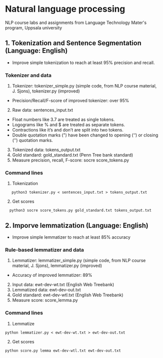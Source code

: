 # Natural language processing
NLP course labs and assignments from Language Technology Mater's program, Uppsala university

## 1. Tokenization and Sentence Segmentation (Language: English)
- Improve simple tokenization to reach at least 95% precision and recall.
  
### Tokenizer and data
1) Tokenizer: tokenizer_simple.py (simple code, from NLP course material, J. Sjons), tokenizer.py (improved)
- Precision/Recall/F-score of improved tokenizer: over 95%
2) Raw data: sentences_input.txt
- Float numbers like 3.7 are treated as single tokens.
- Logograms like % and $ are treated as separate tokens.
- Contractions like it’s and don’t are split into two tokens.
- Double quotation marks (") have been changed to opening (‘‘) or closing (’’) quotation marks.
3) Tokenized data: tokens_output.txt
4) Gold standard: gold_standard.txt (Penn Tree bank standard)
5) Measure precision, recall, F-score: socre score_tokens.py

### Command lines
1) Tokenization
```
   python3 tokenizer.py < sentences_input.txt > tokens_output.txt
```
2) Get scores
```
  python3 socre score_tokens.py gold_standard.txt tokens_output.txt
```

## 2. Imporve lemmatization (Language: English)
- Improve simple lemmatizer to reach at least 85% accuracy

### Rule-based lemmatizer and data
1) Lemmatizer: lemmatizer_simple.py (simple code, from NLP course material, J. Sjons), lemmatizer.py (improved)
- Accuracy of improved lemmatizer: 89%
2) Input data: ewt-dev-wt.txt (English Web Treebank)
3) Lemmatized data: ewt-dev-out.txt
4) Gold standard: ewt-dev-wtl.txt (English Web Treebank)
5) Measure score: score_lemma.py

### Command lines
1) Lemmatize
```
python lemmatizer.py < ewt-dev-wt.txt > ewt-dev-out.txt
```

2) Get scores
```
python score.py lemma ewt-dev-wtl.txt ewt-dev-out.txt
```
